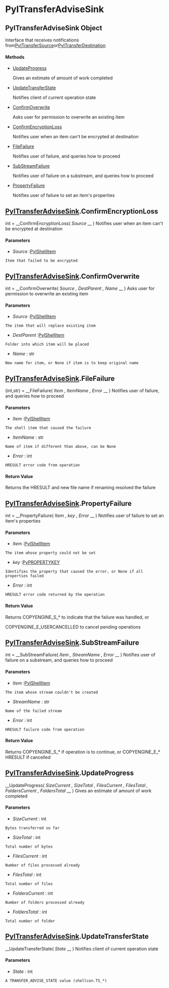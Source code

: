 # PyITransferAdviseSink

## PyITransferAdviseSink Object

Interface that receives notifications from[PyITransferSource](#pyitransfersource)or[PyITransferDestination](#pyitransferdestination)

#### Methods


  - [UpdateProgress](PyITransferAdviseSink.md#pyitransferadvisesinkupdateprogress)

    Gives an estimate of amount of work completed&nbsp;

  - [UpdateTransferState](PyITransferAdviseSink.md#pyitransferadvisesinkupdatetransferstate)

    Notifies client of current operation state&nbsp;

  - [ConfirmOverwrite](PyITransferAdviseSink.md#pyitransferadvisesinkconfirmoverwrite)

    Asks user for permission to overwrite an existing item&nbsp;

  - [ConfirmEncryptionLoss](PyITransferAdviseSink.md#pyitransferadvisesinkconfirmencryptionloss)

    Notifies user when an item can't be encrypted at destination&nbsp;

  - [FileFailure](PyITransferAdviseSink.md#pyitransferadvisesinkfilefailure)

    Notifies user of failure, and queries how to proceed&nbsp;

  - [SubStreamFailure](PyITransferAdviseSink.md#pyitransferadvisesinksubstreamfailure)

    Notifies user of failure on a substream, and queries how to proceed&nbsp;

  - [PropertyFailure](PyITransferAdviseSink.md#pyitransferadvisesinkpropertyfailure)

    Notifies user of failure to set an item's properties&nbsp;

## [PyITransferAdviseSink](#pyitransferadvisesink).ConfirmEncryptionLoss

int = __ConfirmEncryptionLoss( *Source* __ )
Notifies user when an item can't be encrypted at destination

#### Parameters


  -  *Source* :[PyIShellItem](#pyishellitem)

    Item that failed to be encrypted

## [PyITransferAdviseSink](#pyitransferadvisesink).ConfirmOverwrite

int = __ConfirmOverwrite( *Source*  *, DestParent*  *, Name* __ )
Asks user for permission to overwrite an existing item

#### Parameters


  -  *Source* :[PyIShellItem](#pyishellitem)

    The item that will replace existing item

  -  *DestParent* :[PyIShellItem](#pyishellitem)

    Folder into which item will be placed

  -  *Name* : str

    New name for item, or None if item is to keep original name

## [PyITransferAdviseSink](#pyitransferadvisesink).FileFailure

(int,str) = __FileFailure( *Item*  *, ItemName*  *, Error* __ )
Notifies user of failure, and queries how to proceed

#### Parameters


  -  *Item* :[PyIShellItem](#pyishellitem)

    The shell item that caused the failure

  -  *ItemName* : str

    Name of item if different than above, can be None

  -  *Error* : int

    HRESULT error code from operation

#### Return Value
Returns the HRESULT and new file name if renaming resolved the failure

## [PyITransferAdviseSink](#pyitransferadvisesink).PropertyFailure

int = __PropertyFailure( *Item*  *, key*  *, Error* __ )
Notifies user of failure to set an item's properties

#### Parameters


  -  *Item* :[PyIShellItem](#pyishellitem)

    The item whose property could not be set

  -  *key* :[PyPROPERTYKEY](#pypropertykey)

    Identifies the property that caused the error, or None if all properties failed

  -  *Error* : int

    HRESULT error code returned by the operation

#### Return Value
Returns COPYENGINE_S_* to indicate that the failure was handled, or 

COPYENGINE_E_USERCANCELLED to cancel pending operations

## [PyITransferAdviseSink](#pyitransferadvisesink).SubStreamFailure

int = __SubStreamFailure( *Item*  *, StreamName*  *, Error* __ )
Notifies user of failure on a substream, and queries how to proceed

#### Parameters


  -  *Item* :[PyIShellItem](#pyishellitem)

    The item whose stream couldn't be created

  -  *StreamName* : str

    Name of the failed stream

  -  *Error* : int

    HRESULT failure code from operation

#### Return Value
Returns COPYENGINE_S_* if operation is to continue, or COPYENGINE_E_* HRESULT if cancelled

## [PyITransferAdviseSink](#pyitransferadvisesink).UpdateProgress

 __UpdateProgress( *SizeCurrent*  *, SizeTotal*  *, FilesCurrent*  *, FilesTotal*  *, FoldersCurrent*  *, FoldersTotal* __ )
Gives an estimate of amount of work completed

#### Parameters


  -  *SizeCurrent* : int

    Bytes transferred so far

  -  *SizeTotal* : int

    Total number of bytes

  -  *FilesCurrent* : int

    Number of files processed already

  -  *FilesTotal* : int

    Total number of files

  -  *FoldersCurrent* : int

    Number of folders processed already

  -  *FoldersTotal* : int

    Total number of folder

## [PyITransferAdviseSink](#pyitransferadvisesink).UpdateTransferState

 __UpdateTransferState( *State* __ )
Notifies client of current operation state

#### Parameters


  -  *State* : int

    A TRANSFER_ADVISE_STATE value (shellcon.TS_*)